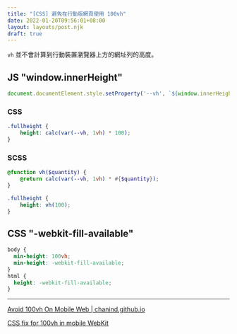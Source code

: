 ```yaml
---
title: "[CSS] 避免在行動版網頁使用 100vh"
date: 2022-01-20T09:56:01+08:00
layout: layouts/post.njk
draft: true
---
```


`vh` 並不會計算到行動裝置瀏覽器上方的網址列的高度。

## JS "window.innerHeight"

```js
document.documentElement.style.setProperty('--vh', `${window.innerHeight/100}px`);
```

### CSS

```css
.fullheight {
    height: calc(var(--vh, 1vh) * 100);
}
```

### SCSS

```scss
@function vh($quantity) {
    @return calc(var(--vh, 1vh) * #{$quantity});
}

.fullheight {
    height: vh(100);
}
```



## CSS "-webkit-fill-available"

```css
body {
  min-height: 100vh;
  min-height: -webkit-fill-available;
}
html {
  height: -webkit-fill-available;
}
```



---

[Avoid 100vh On Mobile Web | chanind.github.io](https://chanind.github.io/javascript/2019/09/28/avoid-100vh-on-mobile-web.html)

[CSS fix for 100vh in mobile WebKit](https://css-tricks.com/css-fix-for-100vh-in-mobile-webkit/)